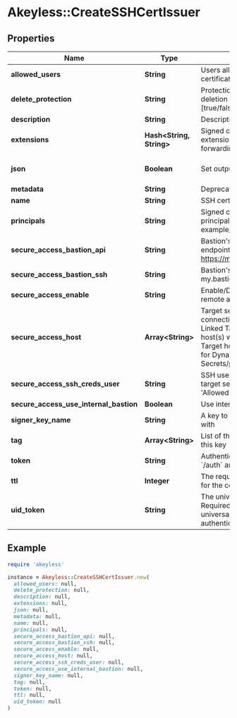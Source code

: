 # Akeyless::CreateSSHCertIssuer

## Properties

| Name | Type | Description | Notes |
| ---- | ---- | ----------- | ----- |
| **allowed_users** | **String** | Users allowed to fetch the certificate, e.g root,ubuntu |  |
| **delete_protection** | **String** | Protection from accidental deletion of this item [true/false] | [optional] |
| **description** | **String** | Description of the object | [optional] |
| **extensions** | **Hash&lt;String, String&gt;** | Signed certificates with extensions, e.g permit-port-forwarding&#x3D;\\\&quot;\\\&quot; | [optional] |
| **json** | **Boolean** | Set output format to JSON | [optional][default to false] |
| **metadata** | **String** | Deprecated - use description | [optional] |
| **name** | **String** | SSH certificate issuer name |  |
| **principals** | **String** | Signed certificates with principal, e.g example_role1,example_role2 | [optional] |
| **secure_access_bastion_api** | **String** | Bastion&#39;s SSH control API endpoint. E.g. https://my.bastion:9900 | [optional] |
| **secure_access_bastion_ssh** | **String** | Bastion&#39;s SSH server. E.g. my.bastion:22 | [optional] |
| **secure_access_enable** | **String** | Enable/Disable secure remote access [true/false] | [optional] |
| **secure_access_host** | **Array&lt;String&gt;** | Target servers for connections (In case of Linked Target association, host(s) will inherit Linked Target hosts - Relevant only for Dynamic Secrets/producers) | [optional] |
| **secure_access_ssh_creds_user** | **String** | SSH username to connect to target server, must be in &#39;Allowed Users&#39; list | [optional] |
| **secure_access_use_internal_bastion** | **Boolean** | Use internal SSH Bastion | [optional] |
| **signer_key_name** | **String** | A key to sign the certificate with |  |
| **tag** | **Array&lt;String&gt;** | List of the tags attached to this key | [optional] |
| **token** | **String** | Authentication token (see &#x60;/auth&#x60; and &#x60;/configure&#x60;) | [optional] |
| **ttl** | **Integer** | The requested Time To Live for the certificate, in seconds |  |
| **uid_token** | **String** | The universal identity token, Required only for universal_identity authentication | [optional] |

## Example

```ruby
require 'akeyless'

instance = Akeyless::CreateSSHCertIssuer.new(
  allowed_users: null,
  delete_protection: null,
  description: null,
  extensions: null,
  json: null,
  metadata: null,
  name: null,
  principals: null,
  secure_access_bastion_api: null,
  secure_access_bastion_ssh: null,
  secure_access_enable: null,
  secure_access_host: null,
  secure_access_ssh_creds_user: null,
  secure_access_use_internal_bastion: null,
  signer_key_name: null,
  tag: null,
  token: null,
  ttl: null,
  uid_token: null
)
```

